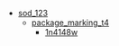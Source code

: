 * [sod_123](sod_123)
  * [package_marking_t4](sod_123/package_marking_t4)
    * [1n4148w](sod_123/package_marking_t4/1n4148w)
